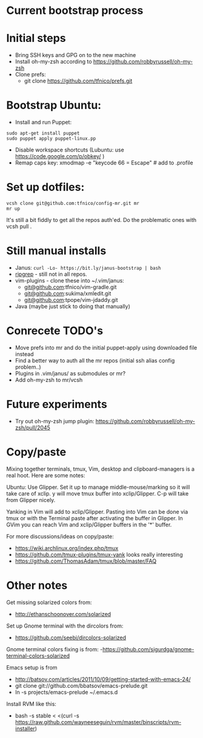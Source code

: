 Current bootstrap process
=========================

# Initial steps

* Bring SSH keys and GPG on to the new machine 
* Install oh-my-zsh according to https://github.com/robbyrussell/oh-my-zsh
* Clone prefs:
    - git clone https://github.com/tfnico/prefs.git

# Bootstrap Ubuntu:

* Install and run Puppet:
```
sudo apt-get install puppet
sudo puppet apply puppet-linux.pp
```

* Disable workspace shortcuts (Lubuntu: use https://code.google.com/p/obkey/ )
* Remap caps key: xmodmap -e "keycode 66 = Escape" # add to .profile

# Set up dotfiles:
```
vcsh clone git@github.com:tfnico/config-mr.git mr
mr up
```

It's still a bit fiddly to get all the repos auth'ed. Do the problematic ones with vcsh pull <repo name>.

Still manual installs
=====================
- Janus: `curl -Lo- https://bit.ly/janus-bootstrap | bash`
- [ripgrep](https://github.com/BurntSushi/ripgrep) - still not in all repos.
- vim-plugins - clone these into ~/.vim/janus:
    - git@github.com:tfnico/vim-gradle.git
    - git@github.com:sukima/xmledit.git
    - git@github.com:tpope/vim-jdaddy.git
- Java (maybe just stick to doing that manually)

Conrecete TODO's
================

* Move prefs into mr and do the initial puppet-apply using downloaded file instead
* Find a better way to auth all the mr repos (initial ssh alias config problem..)
* Plugins in .vim/janus/ as submodules or mr?
* Add oh-my-zsh to mr/vcsh

Future experiments
==================
- Try out oh-my-zsh jump plugin: https://github.com/robbyrussell/oh-my-zsh/pull/2045

Copy/paste
==========
Mixing together terminals, tmux, Vim, desktop and clipboard-managers is
a real hoot. Here are some notes:

Ubuntu: Use Glipper. Set it up to manage middle-mouse/marking so it will
take care of xclip. y will move tmux buffer into xclip/Glipper. C-p will take
from Glipper nicely.

Yanking in Vim will add to xclip/Glipper. Pasting into Vim can be done via
tmux or with the Terminal paste after activating the buffer in Glipper.
In GVim you can reach Vim and xclip/Glipper buffers in the '\*'
buffer.

For more discussions/ideas on copy/paste:

* https://wiki.archlinux.org/index.php/tmux
* https://github.com/tmux-plugins/tmux-yank looks really interesting
* https://github.com/ThomasAdam/tmux/blob/master/FAQ


Other notes
===========

Get missing solarized colors from:
- http://ethanschoonover.com/solarized

Set up Gnome terminal with the dircolors from:
- https://github.com/seebi/dircolors-solarized

Gnome terminal colors fixing is from:
-https://github.com/sigurdga/gnome-terminal-colors-solarized

Emacs setup is from
- http://batsov.com/articles/2011/10/09/getting-started-with-emacs-24/
- git clone git://github.com/bbatsov/emacs-prelude.git
- ln -s projects/emacs-prelude ~/.emacs.d

Install RVM like this:
- bash -s stable < <(curl -s https://raw.github.com/wayneeseguin/rvm/master/binscripts/rvm-installer)
 
